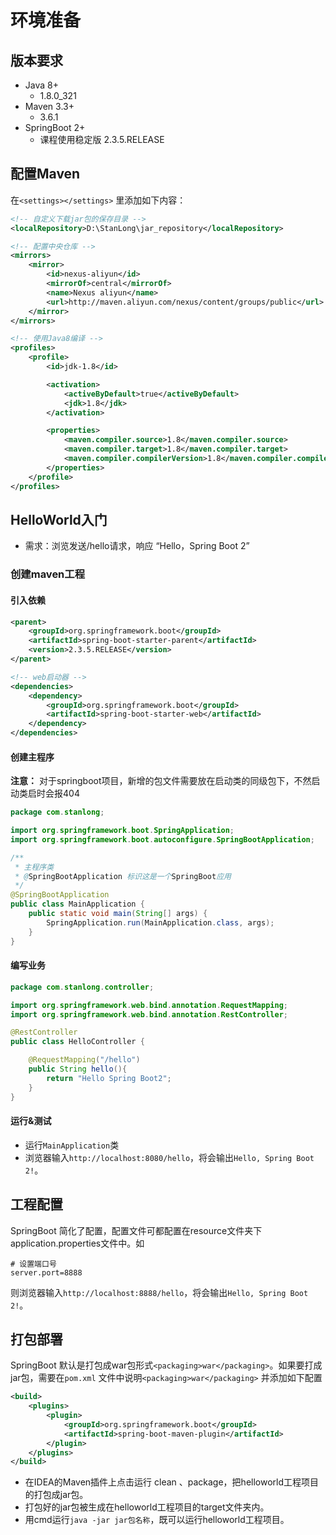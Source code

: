 # 环境准备

## 版本要求

- Java 8+
  - 1.8.0_321
- Maven 3.3+
  - 3.6.1
- SpringBoot 2+
  - 课程使用稳定版 2.3.5.RELEASE

## 配置Maven

在`<settings></settings>` 里添加如下内容：

```xml
<!-- 自定义下载jar包的保存目录 -->
<localRepository>D:\StanLong\jar_repository</localRepository>

<!-- 配置中央仓库 -->
<mirrors>
	<mirror>
		<id>nexus-aliyun</id>
		<mirrorOf>central</mirrorOf>
		<name>Nexus aliyun</name>
		<url>http://maven.aliyun.com/nexus/content/groups/public</url>
	</mirror>
</mirrors>

<!-- 使用Java8编译 -->
<profiles>
	<profile>
		<id>jdk-1.8</id>

		<activation>
			<activeByDefault>true</activeByDefault>
			<jdk>1.8</jdk>
		</activation>

		<properties>
			<maven.compiler.source>1.8</maven.compiler.source>
			<maven.compiler.target>1.8</maven.compiler.target>
			<maven.compiler.compilerVersion>1.8</maven.compiler.compilerVersion>
		</properties>
	</profile>
</profiles>
```

## HelloWorld入门

- 需求：浏览发送/hello请求，响应 “Hello，Spring Boot 2”


### 创建maven工程


#### 引入依赖

```xml
<parent>
	<groupId>org.springframework.boot</groupId>
	<artifactId>spring-boot-starter-parent</artifactId>
	<version>2.3.5.RELEASE</version>
</parent>

<!-- web启动器 -->
<dependencies>
	<dependency>
		<groupId>org.springframework.boot</groupId>
		<artifactId>spring-boot-starter-web</artifactId>
	</dependency>
</dependencies>
```

#### 创建主程序

**注意：**  对于springboot项目，新增的包文件需要放在启动类的同级包下，不然启动类启时会报404

```java
package com.stanlong;

import org.springframework.boot.SpringApplication;
import org.springframework.boot.autoconfigure.SpringBootApplication;

/**
 * 主程序类
 * @SpringBootApplication 标识这是一个SpringBoot应用
 */
@SpringBootApplication
public class MainApplication {
    public static void main(String[] args) {
        SpringApplication.run(MainApplication.class, args);
    }
}
```

#### 编写业务

```java
package com.stanlong.controller;

import org.springframework.web.bind.annotation.RequestMapping;
import org.springframework.web.bind.annotation.RestController;

@RestController
public class HelloController {

    @RequestMapping("/hello")
    public String hello(){
        return "Hello Spring Boot2";
    }
}
```

#### 运行&测试

- 运行`MainApplication`类
- 浏览器输入`http://localhost:8080/hello`，将会输出`Hello, Spring Boot 2!`。

## 工程配置

SpringBoot 简化了配置，配置文件可都配置在resource文件夹下application.properties文件中。如

```properties
# 设置端口号
server.port=8888
```

则浏览器输入`http://localhost:8888/hello`，将会输出`Hello, Spring Boot 2!`。

## 打包部署

SpringBoot 默认是打包成war包形式`<packaging>war</packaging>`。如果要打成jar包，需要在`pom.xml` 文件中说明`<packaging>war</packaging>` 并添加如下配置

```xml
<build>
	<plugins>
		<plugin>
			<groupId>org.springframework.boot</groupId>
			<artifactId>spring-boot-maven-plugin</artifactId>
		</plugin>
	</plugins>
</build>
```

- 在IDEA的Maven插件上点击运行 clean 、package，把helloworld工程项目的打包成jar包。
- 打包好的jar包被生成在helloworld工程项目的target文件夹内。
- 用cmd运行`java -jar jar包名称`，既可以运行helloworld工程项目。